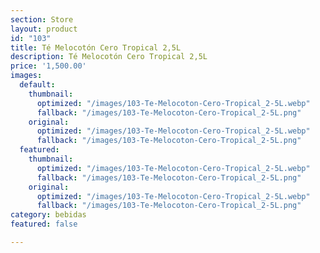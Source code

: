 ```yaml
---
section: Store
layout: product
id: "103"
title: Té Melocotón Cero Tropical 2,5L
description: Té Melocotón Cero Tropical 2,5L
price: '1,500.00'
images:
  default:
    thumbnail:
      optimized: "/images/103-Te-Melocoton-Cero-Tropical_2-5L.webp"
      fallback: "/images/103-Te-Melocoton-Cero-Tropical_2-5L.png"
    original:
      optimized: "/images/103-Te-Melocoton-Cero-Tropical_2-5L.webp"
      fallback: "/images/103-Te-Melocoton-Cero-Tropical_2-5L.png"
  featured:
    thumbnail:
      optimized: "/images/103-Te-Melocoton-Cero-Tropical_2-5L.webp"
      fallback: "/images/103-Te-Melocoton-Cero-Tropical_2-5L.png"
    original:
      optimized: "/images/103-Te-Melocoton-Cero-Tropical_2-5L.webp"
      fallback: "/images/103-Te-Melocoton-Cero-Tropical_2-5L.png"
category: bebidas
featured: false

---
```

